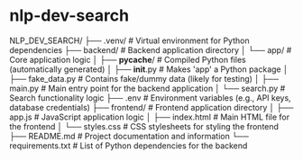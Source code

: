 # nlp-dev-search


NLP_DEV_SEARCH/
├── .venv/            # Virtual environment for Python dependencies
├── backend/          # Backend application directory
│   └── app/          # Core application logic
│       ├── __pycache__/ # Compiled Python files (automatically generated)
│       ├── __init__.py  # Makes 'app' a Python package
│       ├── fake_data.py  # Contains fake/dummy data (likely for testing)
│       ├── main.py      # Main entry point for the backend application
│       └── search.py    # Search functionality logic
├── .env              # Environment variables (e.g., API keys, database credentials)
├── frontend/         # Frontend application directory
│   ├── app.js         # JavaScript application logic
│   ├── index.html     # Main HTML file for the frontend
│   └── styles.css     # CSS stylesheets for styling the frontend
├── README.md         # Project documentation and information
└── requirements.txt  # List of Python dependencies for the backend
